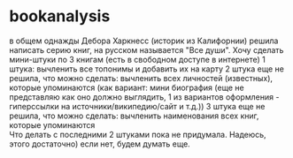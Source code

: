 # bookanalysis 



в общем 
однажды Дебора Харкнесс (историк из Калифорнии) решила написать серию книг, на русском называется "Все души". 
Хочу сделать мини-штуки по 3 книгам (есть в свободном доступе в интернете) 
1 штука: вычленить все топонимы и добавить их на карту 
2 штука еще не решила, что можно сделать: вычленить всех личностей (известных), которые упоминаются (как вариант: мини биография (еще не представляю как оно должно выглядить,  1 из вариантов оформления - гиперссылки на источники/википедию/сайт и т.д.))
3 штука еще не решила, что можно сделать: вычленить наименования всех книг, которые упоминаются  
Что делать с последними 2 штуками пока не придумала. Надеюсь, этого достаточно) если нет, будем думать еще. 
